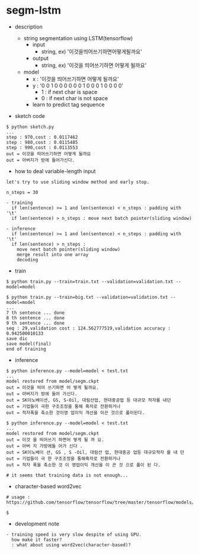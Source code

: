 segm-lstm
===

- description
  - string segmentation using LSTM(tensorflow)
    - input
      - string, ex) '이것을띄어쓰기하면어떻게될까요'
    - output
      - string, ex) '이것을 띄어쓰기하면 어떻게 될까요' 
  - model
    - x : '이것을 띄어쓰기하면 어떻게 될까요'
	- y : '0 0 1 0 0 0 0 0 0 1 0 0 0 1 0 0 0 0'
	  - 1 : if next char is space
	  - 0 : if next char is not space
    - learn to predict tag sequence

- sketch code
```
$ python sketch.py
...
step : 970,cost : 0.0117462
step : 980,cost : 0.0115485
step : 990,cost : 0.0113553
out = 이것을 띄어쓰기하면 어떻게 될까요
out = 아버지가 방에 들어가신다.
```

- how to deal variable-length input
```
let's try to use sliding window method and early stop.

n_steps = 30

- training
  if len(sentence) >= 1 and len(sentence) < n_steps : padding with '\t'
  if len(sentence) > n_steps : move next batch pointer(sliding window)

- inference
  if len(sentence) >= 1 and len(sentence) < n_steps : padding with '\t'
  if len(sentence) > n_steps : 
    move next batch pointer(sliding window)
	merge result into one array
	decoding
```

- train
```
$ python train.py --train=train.txt --validation=validation.txt --model=model

$ python train.py --train=big.txt --validation=validation.txt --model=model
...
7 th sentence ... done
8 th sentence ... done
9 th sentence ... done
seq : 29,validation cost : 124.562777519,validation accuracy : 0.942500010133
save dic
save model(final)
end of training
```

- inference
```
$ python inference.py --model=model < test.txt
...
model restored from model/segm.ckpt
out = 이것을 띄어 쓰기하면 어 떻게 될까요.
out = 아버지가 방에 들어 가신다.
out = SK이노베이션, GS, S-Oil, 대림산업, 현대중공업 등 대규모 적자를 내던
out = 기업들이 극한 구조조정을 통해 흑자로 전환하거나
out = 적자폭을 축소한 것이영 업이익 개선을 이끈 것으로 풀이된다.

$ python inference.py --model=model < test.txt
...
model restored from model/segm.ckpt
out = 이것 을 띄어쓰기 하면어 떻게 될 까 요.
out = 아버 지 가방에들 어가 신다 .
out = SK이노베이 션, GS , S -Oil, 대림산 업, 현대중공 업등 대규모적자 를 내 던
out = 기업들이 극 한 구조조정을 통해흑자로 전환하거나
out = 적자 폭을 축소한 것 이 영업이익 개선을 이 끈 것 으로 풀이 된 다.

# it seems that training data is not enough...
```

- character-based word2vec
```
# usage : https://github.com/tensorflow/tensorflow/tree/master/tensorflow/models/embedding

$ 

```

- development note
```
- training speed is very slow despite of using GPU. 
  how make it faster?
  : what about using word2vec(character-based)?
```
